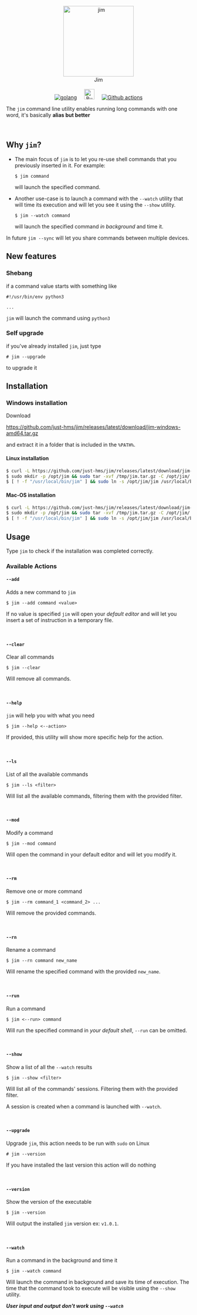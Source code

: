 <p align="center">
<img style="width:12rem;" src="./assets/jim.png" alt="jim">
<br>
Jim
<br>
<br>
<a href="https://go.dev"><img src="https://img.shields.io/badge/Go-00ADD8?style=for-the-badge&logo=go&logoColor=white" alt="golang"></a>
<a style="margin:0px 1rem;"href="https://github.com/tidwall/buntdb"><img style="height:28px;" src="https://github.com/tidwall/buntdb/raw/master/logo.png" alt="Bunt DB"></a>
<a href="https://github.com/features/actions"><img src="https://img.shields.io/badge/GitHub_Actions-2088FF?style=for-the-badge&logo=github-actions&logoColor=white" alt="Github actions"></a>
</p>
	
The `jim` command line utility enables running long commands with one word, it's basically __alias but better__

<br>

## Why `jim`? 

- The main focus of `jim` is to let you re-use shell commands that you previously inserted in it. For example:

	```
	$ jim command
	```

	will launch the specified command.

- Another use-case is to launch a command with the `--watch` utility that will time its execution and will let you see it using the `--show` utility. 

	```
	$ jim --watch command
	```

	will launch the specified command *in background* and time it.

In future `jim --sync` will let you share commands between multiple devices.

## New features 

### Shebang 

if a command value starts with something like

```
#!/usr/bin/env python3

...
```

`jim` will launch the command using `python3`

### Self upgrade

if you've already installed `jim`, just type

```
# jim --upgrade 
```

to upgrade it

## Installation 

### Windows installation

Download

https://github.com/just-hms/jim/releases/latest/download/jim-windows-amd64.tar.gz 

and extract it in a folder that is included in the `%PATH%`.

#### Linux installation

```sh
$ curl -L https://github.com/just-hms/jim/releases/latest/download/jim-linux-amd64.tar.gz > /tmp/jim.tar.gz
$ sudo mkdir -p /opt/jim && sudo tar -xvf /tmp/jim.tar.gz -C /opt/jim/
$ [ ! -f "/usr/local/bin/jim" ] && sudo ln -s /opt/jim/jim /usr/local/bin/jim
```

#### Mac-OS installation

```sh
$ curl -L https://github.com/just-hms/jim/releases/latest/download/jim-darwin-amd64.tar.gz > /tmp/jim.tar.gz
$ sudo mkdir -p /opt/jim && sudo tar -xvf /tmp/jim.tar.gz -C /opt/jim/
$ [ ! -f "/usr/local/bin/jim" ] && sudo ln -s /opt/jim/jim /usr/local/bin/jim
```

## Usage

Type `jim` to check if the installation was completed correctly.

### Available Actions

#### `--add`

Adds a new command to `jim`

```
$ jim --add command <value>
```

If no value is specified `jim` will open your *default editor* and will let you insert a set of instruction in a temporary file.

<br>

#### `--clear`

Clear all commands

```
$ jim --clear
```

Will remove all commands.

<br>

#### `--help`

`jim` will help you with what you need

```
$ jim --help <--action>
```

If provided, this utility will show more specific help for the action.

<br>

#### `--ls`

List of all the available commands

```
$ jim --ls <filter>
```

Will list all the available commands, filtering them with the provided filter.

<br>

#### `--mod`

Modify a command 

```
$ jim --mod command
```

Will open the command in your default editor and will let you modify it.

<br>

#### `--rm`

Remove one or more command 

```
$ jim --rm command_1 <command_2> ...
```

Will remove the provided commands.

<br>

#### `--rn`

Rename a command

```
$ jim --rn command new_name
```

Will rename the specified command with the provided `new_name`.

<br>

#### `--run`

Run a command

```
$ jim <--run> command
```

Will run the specified command in *your default shell*, `--run` can be omitted.

<br>

#### `--show`

Show a list of all the `--watch` results

```
$ jim --show <filter>
```

Will list all of the commands' sessions. Filtering them with the provided filter.

A session is created when a command is launched with `--watch`.

<br>

#### `--upgrade`

Upgrade `jim`, this action needs to be run with `sudo` on Linux

```
# jim --version
```

If you have installed the last version this action will do nothing

<br>

#### `--version`

Show the version of the executable

```
$ jim --version
```

Will output the installed `jim` version ex: `v1.0.1`.

<br>

#### `--watch`

Run a command in the background and time it

```
$ jim --watch command
```

Will launch the command in background and save its time of execution. The time that the command took to execute will be visible using the `--show` utility.

__*User input and output don't work using `--watch`*__
